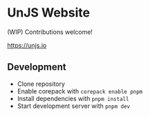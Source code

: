 # UnJS Website

(WIP) Contributions welcome!

https://unjs.io

## Development

- Clone repository
- Enable corepack with `corepack enable pnpm`
- Install dependencies with `pnpm install`
- Start development server with `pnpm dev`

